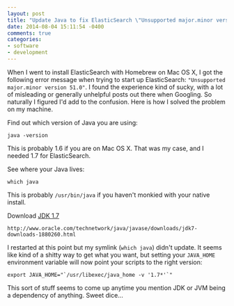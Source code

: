 ```yaml
---
layout: post
title: "Update Java to fix ElasticSearch \"Unsupported major.minor version 51.0\""
date: 2014-08-04 15:11:54 -0400
comments: true
categories:
- software
- development
---
```


When I went to install ElasticSearch with Homebrew on Mac OS X, I got the following error message when trying to start up ElasticSearch: `"Unsupported major.minor version 51.0"`. I found the experience kind of sucky, with a lot of misleading or generally unhelpful posts out there when Googling. So naturally I figured I'd add to the confusion. Here is how I solved the problem on my machine. <!-- more -->

Find out which version of Java you are using:

    java -version

This is probably 1.6 if you are on Mac OS X. That was my case, and I needed 1.7 for ElasticSearch.

See where your Java lives:

    which java

This is probably `/usr/bin/java` if you haven't monkied with your native install.

Download [JDK 1.7](http://www.oracle.com/technetwork/java/javase/downloads/jdk7-downloads-1880260.html)

    http://www.oracle.com/technetwork/java/javase/downloads/jdk7-downloads-1880260.html

I restarted at this point but my symlink (`which java`) didn't update. It seems like kind of a shitty way to get what you want, but setting your `JAVA_HOME` environment variable will now point your scripts to the right version:

    export JAVA_HOME="`/usr/libexec/java_home -v '1.7*'`"

This sort of stuff seems to come up anytime you mention JDK or JVM being a dependency of anything. Sweet dice...
